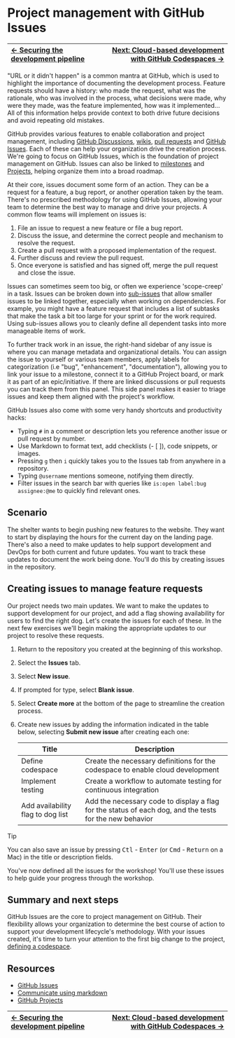 # Project management with GitHub Issues

| [← Securing the development pipeline][previous] | [Next: Cloud-based development with GitHub Codespaces →][next] |
|:-----------------------------------|------------------------------------------:|

"URL or it didn't happen" is a common mantra at GitHub, which is used to highlight the importance of documenting the development process. Feature requests should have a history: who made the request, what was the rationale, who was involved in the process, what decisions were made, why were they made, was the feature implemented, how was it implemented... All of this information helps provide context to both drive future decisions and avoid repeating old mistakes.

GitHub provides various features to enable collaboration and project management, including [GitHub Discussions][discussions], [wikis][wikis], [pull requests][about-prs] and [GitHub Issues][issues]. Each of these can help your organization drive the creation process. We're going to focus on GitHub Issues, which is the foundation of project management on GitHub. Issues can also be linked to [milestones](https://docs.github.com/issues/using-labels-and-milestones-to-track-work/about-milestones) and [Projects](https://docs.github.com/issues/planning-and-tracking-with-projects/learning-about-projects/about-projects), helping organize them into a broad roadmap.

At their core, issues document some form of an action. They can be a request for a feature, a bug report, or another operation taken by the team. There's no prescribed methodology for using GitHub Issues, allowing your team to determine the best way to manage and drive your projects. A common flow teams will implement on issues is:

1. File an issue to request a new feature or file a bug report.
1. Discuss the issue, and determine the correct people and mechanism to resolve the request.
1. Create a pull request with a proposed implementation of the request.
1. Further discuss and review the pull request.
1. Once everyone is satisfied and has signed off, merge the pull request and close the issue.

Issues can sometimes seem too big, or often we experience 'scope-creep' in a task. Issues can be broken down into [sub-issues](https://docs.github.com/issues/tracking-your-work-with-issues/using-issues/adding-sub-issues) that allow smaller issues to be linked together, especially when working on dependencies. For example, you might have a feature request that includes a list of subtasks that make the task a bit too large for your sprint or for the work required. Using sub-issues allows you to cleanly define all dependent tasks into more manageable items of work.

To further track work in an issue, the right-hand sidebar of any issue is where you can manage metadata and organizational details. You can assign the issue to yourself or various team members, apply labels for categorization (i.e "bug", "enhancement", "documentation"), allowing you to link your issue to a milestone, connect it to a GitHub Project board, or mark it as part of an epic/initiative. If there are linked discussions or pull requests you can track them from this panel. This side panel makes it easier to triage issues and keep them aligned with the project's workflow.

GitHub Issues also come with some very handy shortcuts and productivity hacks:

- Typing `#` in a comment or description lets you reference another issue or pull request by number.
- Use Markdown to format text, add checklists (- [ ]), code snippets, or images.
- Pressing `g` then `i` quickly takes you to the Issues tab from anywhere in a repository.
- Typing `@username` mentions someone, notifying them directly.
- Filter issues in the search bar with queries like `is:open label:bug assignee:@me` to quickly find relevant ones.

## Scenario

The shelter wants to begin pushing new features to the website. They want to start by displaying the hours for the current day on the landing page. There's also a need to make updates to help support development and DevOps for both current and future updates. You want to track these updates to document the work being done. You'll do this by creating issues in the repository.

## Creating issues to manage feature requests

Our project needs two main updates. We want to make the updates to support development for our project, and add a flag showing availability for users to find the right dog. Let's create the issues for each of these. In the next few exercises we'll begin making the appropriate updates to our project to resolve these requests.

1. Return to the repository you created at the beginning of this workshop.
2. Select the **Issues** tab.
3. Select **New issue**.
4. If prompted for type, select **Blank issue**.
5. Select **Create more** at the bottom of the page to streamline the creation process.
6. Create new issues by adding the information indicated in the table below, selecting **Submit new issue** after creating each one:

    | Title                             | Description                                                                                             |
    | --------------------------------- | ------------------------------------------------------------------------------------------------------- |
    | Define codespace                  | Create the necessary definitions for the codespace to enable cloud development                          |
    | Implement testing                 | Create a workflow to automate testing for continuous integration                                        |
    | Add availability flag to dog list | Add the necessary code to display a flag for the status of each dog, and the tests for the new behavior |

> [!TIP]
> You can also save an issue by pressing <kbd>Ctl</kbd> - <kbd>Enter</kbd> (or <kbd>Cmd</kbd> - <kbd>Return</kbd> on a Mac) in the title or description fields.

You've now defined all the issues for the workshop! You'll use these issues to help guide your progress through the workshop.

## Summary and next steps

GitHub Issues are the core to project management on GitHub. Their flexibility allows your organization to determine the best course of action to support your development lifecycle's methodology. With your issues created, it's time to turn your attention to the first big change to the project, [defining a codespace][next].

## Resources

- [GitHub Issues][issues-docs]
- [Communicate using markdown][skills-markdown]
- [GitHub Projects][projects-docs]

| [← Securing the development pipeline][previous] | [Next: Cloud-based development with GitHub Codespaces →][next] |
|:-----------------------------------|------------------------------------------:|

[next]: ./3-codespaces.md
[previous]: ./1-code-scanning.md

[about-prs]: https://docs.github.com/en/pull-requests/collaborating-with-pull-requests/proposing-changes-to-your-work-with-pull-requests/about-pull-requests
[discussions]: https://github.com/features/discussions
[issues]: https://github.com/features/issues
[issues-docs]: https://docs.github.com/en/issues/tracking-your-work-with-issues/about-issues
[projects-docs]: https://docs.github.com/en/issues/planning-and-tracking-with-projects/learning-about-projects/quickstart-for-projects
[skills-markdown]: https://github.com/skills/communicate-using-markdown
[wikis]: https://docs.github.com/en/communities/documenting-your-project-with-wikis/about-wikis